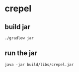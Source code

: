 # crepel

## build jar
```
./gradlew jar
```

## run the jar

```
java -jar build/libs/crepel.jar
```
